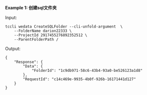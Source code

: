 **Example 1: 创建sql文件夹**



Input: 

```
tccli wedata CreateSQLFolder --cli-unfold-argument  \
    --FolderName darion22333 \
    --ProjectId 2917455276892352512 \
    --ParentFolderPath /
```

Output: 
```
{
    "Response": {
        "Data": {
            "FolderId": "1c9db971-58c6-43b4-93a0-be526123a1d8"
        },
        "RequestId": "c14c469e-9935-4b0f-926b-16171441d127"
    }
}
```

